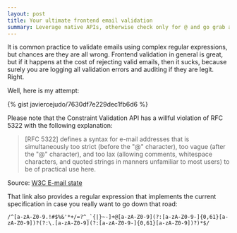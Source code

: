 ```yaml
---
layout: post
title: Your ultimate frontend email validation
summary: Leverage native APIs, otherwise check only for @ and go grab another beer.
---
```


It is common practice to validate emails using complex regular expressions,
but chances are they are all wrong. Frontend validation in general is great, but
if it happens at the cost of rejecting valid emails, then it sucks, because
surely you are logging all validation errors and auditing if they are legit.
Right.

Well, here is my attempt:

{% gist javiercejudo/7630df7e229dec1fb6d6 %}

Please note that the Constraint Validation API has a
willful violation of RFC 5322 with the following explanation:

> [RFC 5322] defines a syntax for e-mail addresses that is simultaneously
> too strict (before the "@" character), too vague (after the "@" character),
> and too lax (allowing comments, whitespace characters, and quoted strings
> in manners unfamiliar to most users) to be of practical use here.

Source: [W3C E-mail state](http://www.w3.org/TR/html5/forms.html#valid-e-mail-address)

That link also provides a regular expression that implements the
current specification in case you really want to go down that road:

```
/^[a-zA-Z0-9.!#$%&'*+/=?^_`{|}~-]+@[a-zA-Z0-9](?:[a-zA-Z0-9-]{0,61}[a-zA-Z0-9])?(?:\.[a-zA-Z0-9](?:[a-zA-Z0-9-]{0,61}[a-zA-Z0-9])?)*$/
```
